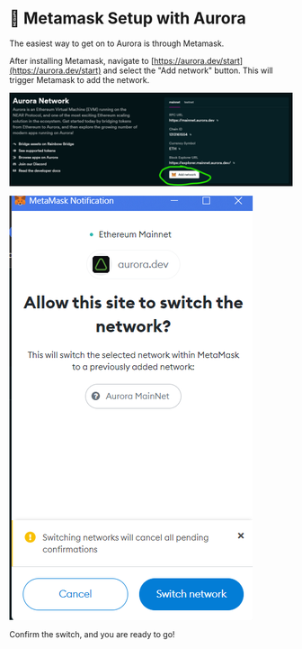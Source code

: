 # 🌌 Metamask Setup with Aurora

The easiest way to get on to Aurora is through Metamask.

After installing Metamask, navigate to [https://aurora.dev/start](https://aurora.dev/start) and select the "Add network" button. This will trigger Metamask to add the network.

![](<../.gitbook/assets/image (5) (1) (1) (1).png>)

![](<../.gitbook/assets/image (6) (1).png>)

Confirm the switch, and you are ready to go!

